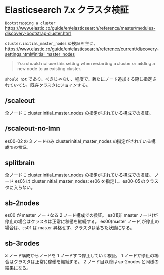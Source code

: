 # Elasticsearch 7.x クラスタ検証

`Bootstrapping a cluster`
https://www.elastic.co/guide/en/elasticsearch/reference/master/modules-discovery-bootstrap-cluster.html

`cluster.initial_master_nodes` の検証を主に。
https://www.elastic.co/guide/en/elasticsearch/reference/current/discovery-settings.html#initial_master_nodes

> You should not use this setting when restarting a cluster or adding a new node to an existing cluster.

`should not` であり、べきじゃない、程度で、新たにノード追加する際に指定されていても、既存クラスタにジョインする。

## /scaleout

全ノードに cluster.initial_master_nodes の指定がされている構成での検証。

## /scaleout-no-imn

es00-02 の 3 ノードのみ cluster.initial_master_nodes の指定がされている構成での検証。

## splitbrain

全ノードに cluster.initial_master_nodes の指定がされている構成での検証。
ノード es06 は cluster.initial_master_nodes: es06 を指定し、es00-05 のクラスタに入らない。

## sb-2nodes

es00 が master ノードなる 2 ノード構成での検証。
es01(非 master ノード)が停止の場合はクラスタは正常に稼働を継続する。
es00(master ノード)が停止の場合は、es01 は master 昇格せず、クラスタは落ちた状態になる。

## sb-3nodes

3 ノード構成からノードを 1 ノードずつ停止していく検証。
1 ノードが停止の場合はクラスタは正常に稼働を継続する。
2 ノード目以降は sp-2nodes と同様の結果になる。
